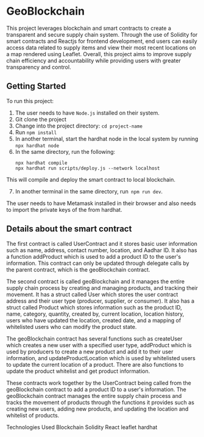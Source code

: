 # GeoBlockchain

This project leverages blockchain and smart contracts to create a transparent
and secure supply chain system. Through the use of Solidity for smart contracts
and Reactjs for frontend development, end users can easily access data related
to supply items and view their most recent locations on a map rendered using
Leaflet. 
Overall, this project aims to improve supply chain efficiency and
accountability while providing users with greater transparency and control.

## Getting Started

To run this project:

1. The user needs to have `Node.js` installed on their system.
2. Git clone the project
3. Change into the project directory: `cd project-name`
4. Run `npm install`
5. In another terminal, start the hardhat node in the local system by running `npx hardhat node`
6. In the same directory, run the following:
   ```shell
   npx hardhat compile
   npx hardhat run scripts/deploy.js --network localhost
   ```

This will compile and deploy the smart contract to local blockchain.

7. In another terminal in the same directory, run` npm run dev`.

The user needs to have Metamask installed in their browser and also needs to import the private keys of the from hardhat.

## Details about the smart contract 

The first contract is called UserContract and it stores basic user information such as name, address, contact number, location, and Aadhar ID. It also has a function addProduct which is used to add a product ID to the user's information. This contract can only be updated through delegate calls by the parent contract, which is the geoBlockchain contract.

The second contract is called geoBlockchain and it manages the entire supply chain process by creating and managing products, and tracking their movement. It has a struct called User which stores the user contract address and their user type (producer, supplier, or consumer). It also has a struct called Product which stores information such as the product ID, name, category, quantity, created by, current location, location history, users who have updated the location, created date, and a mapping of whitelisted users who can modify the product state.

The geoBlockchain contract has several functions such as createUser which creates a new user with a specified user type, addProduct which is used by producers to create a new product and add it to their user information, and updateProductLocation which is used by whitelisted users to update the current location of a product. There are also functions to update the product whitelist and get product information.

These contracts work together by the UserContract being called from the geoBlockchain contract to add a product ID to a user's information. The geoBlockchain contract manages the entire supply chain process and tracks the movement of products through the functions it provides such as creating new users, adding new products, and updating the location and whitelist of products.



Technologies Used
Blockchain
Solidity
React
leaflet
hardhat
